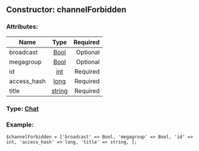 ## Constructor: channelForbidden  

### Attributes:

| Name     |    Type       | Required |
|----------|:-------------:|---------:|
|broadcast|[Bool](../types/Bool.md) | Optional|
|megagroup|[Bool](../types/Bool.md) | Optional|
|id|[int](../types/int.md) | Required|
|access\_hash|[long](../types/long.md) | Required|
|title|[string](../types/string.md) | Required|


### Type: [Chat](../types/Chat.md)

### Example:


```
$channelForbidden = ['broadcast' => Bool, 'megagroup' => Bool, 'id' => int, 'access_hash' => long, 'title' => string, ];
```